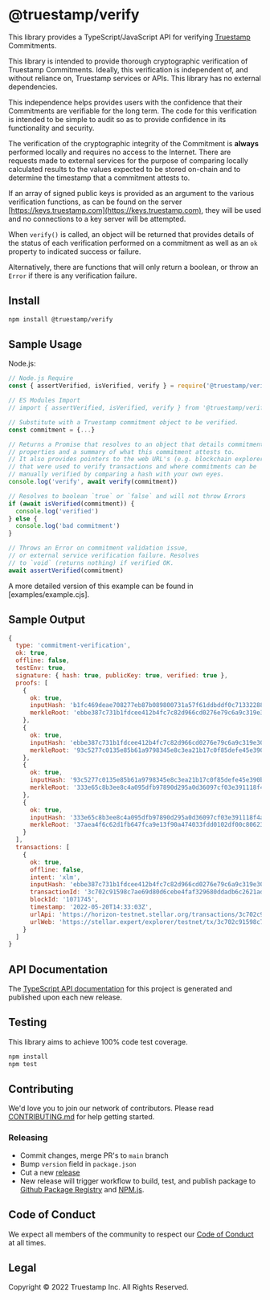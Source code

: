 # @truestamp/verify

This library provides a TypeScript/JavaScript API for verifying
[Truestamp](https://www.truestamp.com) Commitments.

This library is intended to provide thorough cryptographic verification of
Truestamp Commitments. Ideally, this verification is independent of, and without
reliance on, Truestamp services or APIs. This library has no external
dependencies.

This independence helps provides users with the confidence that their
Commitments are verifiable for the long term. The code for this verification is
intended to be simple to audit so as to provide confidence in its functionality
and security.

The verification of the cryptographic integrity of the Commitment is **always**
performed locally and requires no access to the Internet. There are requests
made to external services for the purpose of comparing locally calculated
results to the values expected to be stored on-chain and to determine the
timestamp that a commitment attests to.

If an array of signed public keys is provided as an argument to the various
verification functions, as can be found on the server
[https://keys.truestamp.com](https://keys.truestamp.com), they will be used and
no connections to a key server will be attempted.

When `verify()` is called, an object will be returned that provides details of
the status of each verification performed on a commitment as well as an `ok`
property to indicated success or failure.

Alternatively, there are functions that will only return a boolean, or throw an
`Error` if there is any verification failure.

## Install

```sh
npm install @truestamp/verify
```

## Sample Usage

Node.js:

```javascript
// Node.js Require
const { assertVerified, isVerified, verify } = require('@truestamp/verify')

// ES Modules Import
// import { assertVerified, isVerified, verify } from '@truestamp/verify';

// Substitute with a Truestamp commitment object to be verified.
const commitment = {...}

// Returns a Promise that resolves to an object that details commitment
// properties and a summary of what this commitment attests to.
// It also provides pointers to the web URL's (e.g. blockchain explorer API)
// that were used to verify transactions and where commitments can be
// manually verified by comparing a hash with your own eyes.
console.log('verify', await verify(commitment))

// Resolves to boolean `true` or `false` and will not throw Errors
if (await isVerified(commitment)) {
  console.log('verified')
} else {
  console.log('bad commitment')
}

// Throws an Error on commitment validation issue,
// or external service verification failure. Resolves
// to `void` (returns nothing) if verified OK.
await assertVerified(commitment)
```

A more detailed version of this example can be found in [examples/example.cjs].

## Sample Output

```javascript
{
  type: 'commitment-verification',
  ok: true,
  offline: false,
  testEnv: true,
  signature: { hash: true, publicKey: true, verified: true },
  proofs: [
    {
      ok: true,
      inputHash: 'b1fc469deae708277eb87b089800731a57f61ddbddf0c71332288397daffa8fa',
      merkleRoot: 'ebbe387c731b1fdcee412b4fc7c82d966cd0276e79c6a9c319e304dd78dedac4'
    },
    {
      ok: true,
      inputHash: 'ebbe387c731b1fdcee412b4fc7c82d966cd0276e79c6a9c319e304dd78dedac4',
      merkleRoot: '93c5277c0135e85b61a9798345e8c3ea21b17c0f85defe45e390b4758cf1b16b'
    },
    {
      ok: true,
      inputHash: '93c5277c0135e85b61a9798345e8c3ea21b17c0f85defe45e390b4758cf1b16b',
      merkleRoot: '333e65c8b3ee8c4a095dfb97890d295a0d36097cf03e391118f4a214e8c171a2'
    },
    {
      ok: true,
      inputHash: '333e65c8b3ee8c4a095dfb97890d295a0d36097cf03e391118f4a214e8c171a2',
      merkleRoot: '37aea4f6c62d1fb647fca9e13f90a474033fdd0102df00c80623ab8e6dd9aefe'
    }
  ],
  transactions: [
    {
      ok: true,
      offline: false,
      intent: 'xlm',
      inputHash: 'ebbe387c731b1fdcee412b4fc7c82d966cd0276e79c6a9c319e304dd78dedac4',
      transactionId: '3c702c91598c7ae69d80d6cebe4faf329680ddadb6c2621ad8235f0f999e37a9',
      blockId: '1071745',
      timestamp: '2022-05-20T14:33:03Z',
      urlApi: 'https://horizon-testnet.stellar.org/transactions/3c702c91598c7ae69d80d6cebe4faf329680ddadb6c2621ad8235f0f999e37a9',
      urlWeb: 'https://stellar.expert/explorer/testnet/tx/3c702c91598c7ae69d80d6cebe4faf329680ddadb6c2621ad8235f0f999e37a9'
    }
  ]
}
```

## API Documentation

The
[TypeScript API documentation](https://truestamp.github.io/truestamp-verify/)
for this project is generated and published upon each new release.

## Testing

This library aims to achieve 100% code test coverage.

```sh
npm install
npm test
```

## Contributing

We'd love you to join our network of contributors. Please read
[CONTRIBUTING.md](CONTRIBUTING.md) for help getting started.

### Releasing

- Commit changes, merge PR's to `main` branch
- Bump `version` field in `package.json`
- Cut a new [release](https://github.com/truestamp/truestamp-verify/releases)
- New release will trigger workflow to build, test, and publish package to
  [Github Package Registry](https://github.com/truestamp/truestamp-verify/packages)
  and [NPM.js](https://www.npmjs.com/package/@truestamp/verify).

## Code of Conduct

We expect all members of the community to respect our
[Code of Conduct](CODE_OF_CONDUCT.md) at all times.

## Legal

Copyright © 2022 Truestamp Inc. All Rights Reserved.
